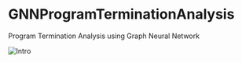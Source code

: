# GNNProgramTerminationAnalysis
Program Termination Analysis using Graph Neural Network

![Intro](/imgs/Selection_247.png)
